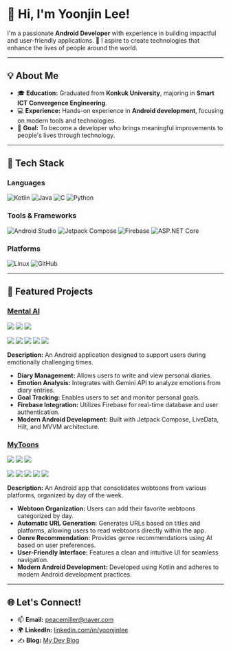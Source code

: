 # 👋 Hi, I'm Yoonjin Lee!

I'm a passionate **Android Developer** with experience in building impactful and user-friendly applications. 🚀 I aspire to create technologies that enhance the lives of people around the world.

---

## 💡 About Me

- 🎓 **Education:** Graduated from **Konkuk University**, majoring in **Smart ICT Convergence Engineering**.
- 💻 **Experience:** Hands-on experience in **Android development**, focusing on modern tools and technologies.
- 🌟 **Goal:** To become a developer who brings meaningful improvements to people's lives through technology.

---

## 🔧 Tech Stack

### Languages
![Kotlin](https://img.shields.io/badge/Kotlin-7F52FF?style=flat-square&logo=kotlin&logoColor=white)
![Java](https://img.shields.io/badge/Java-007396?style=flat-square&logo=java&logoColor=white)
![C](https://img.shields.io/badge/C-A8B9CC?style=flat-square&logo=c&logoColor=white)
![Python](https://img.shields.io/badge/Python-3776AB?style=flat-square&logo=python&logoColor=white)

### Tools & Frameworks
![Android Studio](https://img.shields.io/badge/Android%20Studio-3DDC84?style=flat-square&logo=android-studio&logoColor=white)
![Jetpack Compose](https://img.shields.io/badge/Jetpack%20Compose-4285F4?style=flat-square&logo=jetpackcompose&logoColor=white)
![Firebase](https://img.shields.io/badge/Firebase-FFCA28?style=flat-square&logo=firebase&logoColor=black)
![ASP.NET Core](https://img.shields.io/badge/ASP.NET%20Core-512BD4?style=flat-square&logo=dotnet&logoColor=white)

### Platforms
![Linux](https://img.shields.io/badge/Linux-FCC624?style=flat-square&logo=linux&logoColor=black)
![GitHub](https://img.shields.io/badge/GitHub-181717?style=flat-square&logo=github&logoColor=white)

---

## 📂 Featured Projects

### [Mental AI](https://github.com/Yoonjin-Lee/mental-ai)  
<p align="start">
  <img src="https://img.shields.io/badge/android-34A853?style=flat-square&logo=android&logoColor=white"/>
  <img src="https://img.shields.io/badge/kotlin-7F52FF?style=flat-square&logo=kotlin&logoColor=white"/>
  <img src="https://img.shields.io/badge/firebase-DD2C00?style=flat-square&logo=firebase&logoColor=white"/>
</p>

<p align="start">
  <img src="https://img.shields.io/badge/hilt-D9D9D9?style=flat-square&logo=hilt&logoColor=white"/>
  <img src="https://img.shields.io/badge/composeUI-D9D9D9?style=flat-square&logo=compose&logoColor=white"/>
  <img src="https://img.shields.io/badge/LiveData-D9D9D9?style=flat-square&logo=LiveData&logoColor=white"/>
  <img src="https://img.shields.io/badge/MVVM-D9D9D9?style=flat-square&logo=MVVM&logoColor=white"/>
  <img src="https://img.shields.io/badge/Coroutine-D9D9D9?style=flat-square&logo=Coroutine&logoColor=white"/>
</p>  

**Description:** An Android application designed to support users during emotionally challenging times.  
- **Diary Management:** Allows users to write and view personal diaries.  
- **Emotion Analysis:** Integrates with Gemini API to analyze emotions from diary entries.  
- **Goal Tracking:** Enables users to set and monitor personal goals.  
- **Firebase Integration:** Utilizes Firebase for real-time database and user authentication.  
- **Modern Android Development:** Built with Jetpack Compose, LiveData, Hilt, and MVVM architecture.  

### [MyToons](https://github.com/Yoonjin-Lee/webtoon)  
<p align="start">
  <img src="https://img.shields.io/badge/android-34A853?style=flat-square&logo=android&logoColor=white"/>
  <img src="https://img.shields.io/badge/kotlin-7F52FF?style=flat-square&logo=kotlin&logoColor=white"/>
  <img src="https://img.shields.io/badge/firebase-DD2C00?style=flat-square&logo=firebase&logoColor=white"/>
</p>

<p align="start">
  <img src="https://img.shields.io/badge/hilt-D9D9D9?style=flat-square&logo=hilt&logoColor=white"/>
  <img src="https://img.shields.io/badge/composeUI-D9D9D9?style=flat-square&logo=compose&logoColor=white"/>
  <img src="https://img.shields.io/badge/flow-D9D9D9?style=flat-square&logo=flow&logoColor=white"/>
  <img src="https://img.shields.io/badge/MVVM-D9D9D9?style=flat-square&logo=MVVM&logoColor=white"/>
  <img src="https://img.shields.io/badge/Coroutine-D9D9D9?style=flat-square&logo=Coroutine&logoColor=white"/>
</p>

**Description:** An Android app that consolidates webtoons from various platforms, organized by day of the week.  
- **Webtoon Organization:** Users can add their favorite webtoons categorized by day.  
- **Automatic URL Generation:** Generates URLs based on titles and platforms, allowing users to read webtoons directly within the app.  
- **Genre Recommendation:** Provides genre recommendations using AI based on user preferences.  
- **User-Friendly Interface:** Features a clean and intuitive UI for seamless navigation.  
- **Modern Android Development:** Developed using Kotlin and adheres to modern Android development practices.  

---

## 🌐 Let's Connect!

- 📫 **Email:** [peacemiller@naver.com](mailto:peacemiller@naver.com)
- 🌍 **LinkedIn:** [linkedin.com/in/yoonjinlee](https://www.linkedin.com/in/yoonjin-lee-kr/)
- ✍️ **Blog:** [My Dev Blog](https://yoonjin-blog.vercel.app/)
